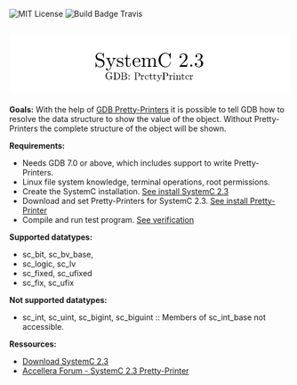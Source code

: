 ![MIT License](https://img.shields.io/github/license/mashape/apistatus.svg)
![Build Badge Travis](https://travis-ci.org/AHeimberger/SystemC-2.3-Pretty-Printer.svg?branch=master)

## ![SystemC 2.3 Pretty-Printer](./img/logo.png)

**Goals:**
With the help of <a href="https://sourceware.org/gdb/onlinedocs/gdb/Pretty-Printing.html#Pretty-Printing">GDB Pretty-Printers</a> it is possible to tell GDB how to resolve the data structure to show the value of the object. Without Pretty-Printers the complete structure of the object will be shown.

**Requirements:**
- Needs GDB 7.0 or above, which includes support to write Pretty-Printers.
- Linux file system knowledge, terminal operations, root permissions.
- Create the SystemC installation. [See install SystemC 2.3](./documentation/SystemC.md)
- Download and set Pretty-Printers for SystemC 2.3. [See install Pretty-Printer](./documentation/PrettyPrinter.md)
- Compile and run test program. [See verification](./documentation/Verification.md)

**Supported datatypes:**
- sc\_bit, sc\_bv\_base,
- sc\_logic, sc\_lv
- sc\_fixed, sc\_ufixed
- sc\_fix, sc\_ufix

**Not supported datatypes:**
- sc\_int, sc\_uint, sc\_bigint, sc\_biguint :: Members of sc_int_base not accessible.

**Ressources:**
- [Download SystemC 2.3](https://github.com/systemc)
- [Accellera Forum - SystemC 2.3 Pretty-Printer](http://forums.accellera.org/topic/2140-systemc-23-pretty-printer/?hl=pretty-printer)
